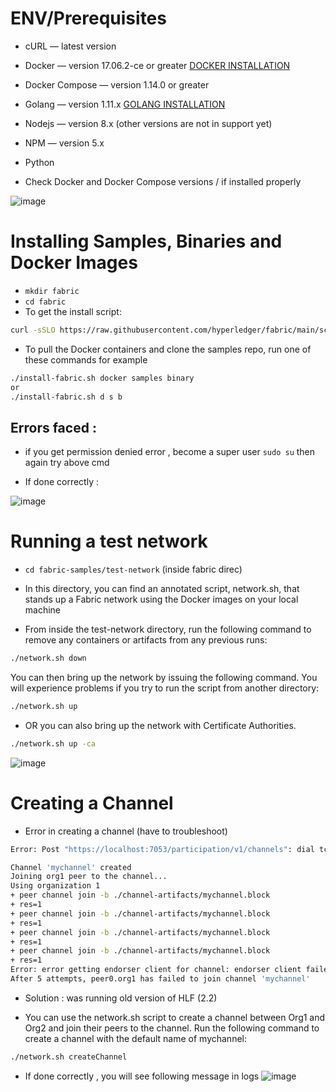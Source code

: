 # ENV/Prerequisites
- cURL — latest version
- Docker — version 17.06.2-ce or greater [DOCKER INSTALLATION](https://github.com/KRIISHSHARMA/DOCKER)
- Docker Compose — version 1.14.0 or greater
- Golang — version 1.11.x [GOLANG INSTALLATION](https://github.com/KRIISHSHARMA/go-installation)
- Nodejs — version 8.x (other versions are not in support yet)
- NPM — version 5.x
- Python 

- Check Docker and Docker Compose versions / if installed properly
  
![image](https://github.com/KRIISHSHARMA/hyperledger-fabric-installation/assets/86760658/c31b4447-25cd-4fc4-8a0b-23b3c4a7d9b6)

# Installing Samples, Binaries and Docker Images

- `mkdir fabric`
- `cd fabric`
- To get the install script:

```sh
curl -sSLO https://raw.githubusercontent.com/hyperledger/fabric/main/scripts/install-fabric.sh && chmod +x install-fabric.sh
```
- To pull the Docker containers and clone the samples repo, run one of these commands for example

``` sh
./install-fabric.sh docker samples binary
or
./install-fabric.sh d s b
```

## Errors faced : 
- if you get permission denied error , become a super user `sudo su` then again try above cmd

- If done correctly :

![image](https://github.com/KRIISHSHARMA/hyperledger-fabric-installation/assets/86760658/a5d87571-b4ff-4e94-8484-d17463dda684)

# Running a test network

- `cd fabric-samples/test-network` (inside fabric direc)
  
- In this directory, you can find an annotated script, network.sh, that stands up a Fabric network using the Docker images on your local machine
- From inside the test-network directory, run the following command to remove any containers or artifacts from any previous runs:
``` sh
./network.sh down
```
You can then bring up the network by issuing the following command. You will experience problems if you try to run the script from another directory:
``` sh
./network.sh up
```
- OR you can also bring up the network with Certificate Authorities.
``` sh
./network.sh up -ca
```

![image](https://github.com/KRIISHSHARMA/hyperledger-fabric-installation/assets/86760658/5d2797cf-4d68-4b02-9b1d-91ec4d11cac6)

# Creating a Channel 
- Error in creating a channel (have to troubleshoot)
``` sh
Error: Post "https://localhost:7053/participation/v1/channels": dial tcp 127.0.0.1:7053: connect: connection refused

Channel 'mychannel' created
Joining org1 peer to the channel...
Using organization 1
+ peer channel join -b ./channel-artifacts/mychannel.block
+ res=1
+ peer channel join -b ./channel-artifacts/mychannel.block
+ res=1
+ peer channel join -b ./channel-artifacts/mychannel.block
+ res=1
+ peer channel join -b ./channel-artifacts/mychannel.block
+ res=1
Error: error getting endorser client for channel: endorser client failed to connect to localhost:7051: failed to create new connection: connection error: desc = "transport: error while dialing: dial tcp 127.0.0.1:7051: connect: connection refused"
After 5 attempts, peer0.org1 has failed to join channel 'mychannel' 
```
- Solution : was running old version of HLF (2.2) 

- You can use the network.sh script to create a channel between Org1 and Org2 and join their peers to the channel. Run the following command to create a channel with the default name of mychannel:
``` sh
./network.sh createChannel
```
- If done correctly , you will see following message in logs
![image](https://github.com/KRIISHSHARMA/hyperledger-fabric-installation/assets/86760658/abcea161-beca-4fab-ae80-f4bfa574b7b8)

